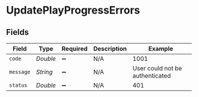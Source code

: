 # UpdatePlayProgressErrors


## Fields

| Field                           | Type                            | Required                        | Description                     | Example                         |
| ------------------------------- | ------------------------------- | ------------------------------- | ------------------------------- | ------------------------------- |
| `code`                          | *Double*                        | :heavy_minus_sign:              | N/A                             | 1001                            |
| `message`                       | *String*                        | :heavy_minus_sign:              | N/A                             | User could not be authenticated |
| `status`                        | *Double*                        | :heavy_minus_sign:              | N/A                             | 401                             |